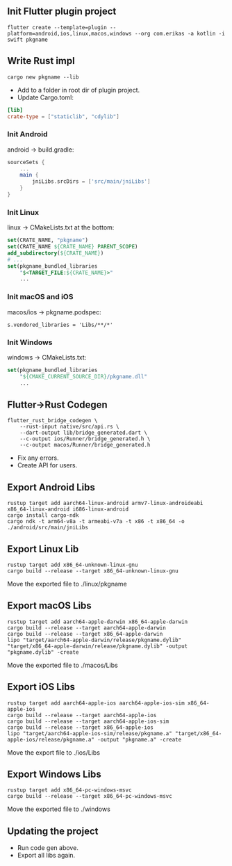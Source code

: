 ## Init Flutter plugin project
``flutter create --template=plugin --platform=android,ios,linux,macos,windows --org com.erikas -a kotlin -i swift pkgname``

## Write Rust impl
``cargo new pkgname --lib``
- Add to a folder in root dir of plugin project.
- Update Cargo.toml:
```toml
[lib]
crate-type = ["staticlib", "cdylib"]
```

### Init Android
android -> build.gradle:
```gradle
sourceSets {
    ...
    main {
        jniLibs.srcDirs = ['src/main/jniLibs']
    }
}
```

### Init Linux
linux -> CMakeLists.txt at the bottom:
```cmake
set(CRATE_NAME, "pkgname")
set(CRATE_NAME ${CRATE_NAME} PARENT_SCOPE)
add_subdirectory(${CRATE_NAME})
# ...
set(pkgname_bundled_libraries
    "$<TARGET_FILE:${CRATE_NAME}>"
    ...
```

### Init macOS and iOS
macos/ios -> pkgname.podspec:
```podspec
s.vendored_libraries = 'Libs/**/*'
```

### Init Windows
windows -> CMakeLists.txt:
```cmake
set(pkgname_bundled_libraries
    "${CMAKE_CURRENT_SOURCE_DIR}/pkgname.dll"
    ...
```

## Flutter->Rust Codegen
```
flutter_rust_bridge_codegen \
    --rust-input native/src/api.rs \
    --dart-output lib/bridge_generated.dart \
    --c-output ios/Runner/bridge_generated.h \
    --c-output macos/Runner/bridge_generated.h
```
- Fix any errors.
- Create API for users.

## Export Android Libs
```
rustup target add aarch64-linux-android armv7-linux-androideabi x86_64-linux-android i686-linux-android
cargo install cargo-ndk
cargo ndk -t arm64-v8a -t armeabi-v7a -t x86 -t x86_64 -o ./android/src/main/jniLibs
```

## Export Linux Lib
```
rustup target add x86_64-unknown-linux-gnu
cargo build --release --target x86_64-unknown-linux-gnu
```
Move the exported file to ./linux/pkgname

## Export macOS Libs
```
rustup target add aarch64-apple-darwin x86_64-apple-darwin
cargo build --release --target aarch64-apple-darwin
cargo build --release --target x86_64-apple-darwin
lipo "target/aarch64-apple-darwin/release/pkgname.dylib" "target/x86_64-apple-darwin/release/pkgname.dylib" -output "pkgname.dylib" -create
```
Move the exported file to ./macos/Libs

## Export iOS Libs
```
rustup target add aarch64-apple-ios aarch64-apple-ios-sim x86_64-apple-ios
cargo build --release --target aarch64-apple-ios
cargo build --release --target aarch64-apple-ios-sim
cargo build --release --target x86_64-apple-ios
lipo "target/aarch64-apple-ios-sim/release/pkgname.a" "target/x86_64-apple-ios/release/pkgname.a" -output "pkgname.a" -create
```
Move the export file to ./ios/Libs

## Export Windows Libs
```
rustup target add x86_64-pc-windows-msvc
cargo build --release --target x86_64-pc-windows-msvc
```
Move the exported file to ./windows

## Updating the project
- Run code gen above.
- Export all libs again.
